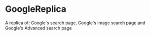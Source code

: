 # GoogleReplica
A replica of: Google's search page, Google's image search page and Google's Advanced search page
